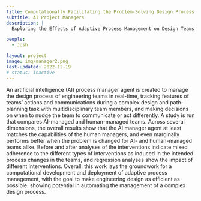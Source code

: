 ```yaml
---
title: Computationally Facilitating the Problem-Solving Design Process Via Real-Time Process Management
subtitle: AI Project Managers
description: |
  Exploring the Effects of Adaptive Process Management on Design Teams and Design Problem-Solving

people:
  - Josh

layout: project
image: img/manager2.png
last-updated: 2022-12-19
# status: inactive
---
```


An artificial intelligence (AI) process manager agent is created to manage the design process of engineering teams in real-time, tracking features of teams’ actions and communications during a complex design and path-planning task with multidisciplinary team members, and making decisions on when to nudge the team to communicate or act differently. A study is run that compares AI-managed and human-managed teams. Across several dimensions, the overall results show that the AI manager agent at least matches the capabilities of the human managers, and even marginally performs better when the problem is changed for AI- and human-managed teams alike. Before and after analyses of the interventions indicate mixed adherence to the different types of interventions as induced in the intended process changes in the teams, and regression analyses show the impact of different interventions. Overall, this work lays the groundwork for a computational development and deployment of adaptive process management, with the goal to make engineering design as efficient as possible. showing potential in automating the management of a complex design process.

<!-- Teams are a major feature of engineering and are commonly thought to be necessary when solving dynamic and complex problems. Even though teams collectively provide a diversity of knowledge, skills, and perspectives to problem-solving, previous work has demonstrated that often the production by a team is inferior to that of a similar number of individuals working independently (i.e., nominal teams). By helping teams overcome potential deterrents that may be contributing to their inferior performance, this research explores the construct of adaptive feedback from a process manager, and how it can be computationally leveraged to lessen the underperformance of collaborative design teams.

A cognitive study was run with human designers, where they were given 30 minutes to solve an engineering design task. Three experimental conditions included: managed teams - composed of four freshman engineering students collectively solving the problem, with one mechanical engineering graduate student as a process manager overseeing their design process; unmanaged teams - comprised of five freshman engineering students and no graduate student manager; nominal teams - composed of five randomly chosen freshman engineering students who solved the problem individually but did not interact with each other. Instead, the best solution was chosen from amongst the five individual solutions. In the managed team condition, the managers were able to intervene with their design teams when they deemed appropriate, with a list of pre-defined stimuli in the manager bank. This bank included design keywords, design components, and designs strategies.


The managed teams significantly outperformed unmanaged teams in both the quality and novelty of their final designs. However, nominal teams (i.e., individuals) still marginally outperformed managed teams. This shows the beneficial effect of the process management, but still some deficiencies in team problem solving. Next the patterns of the process management were explored, by studying the times and timing of the process manager interventions over time. In general, the process managers’ interventions approach mimic a divergent to convergent search strategy. Early on in the beginning of the problem solving, managers intervened more with design strategies, which reminded the design teams of the engineering design requirements, constraints, goals, and other possible solutions that already exist. Then the interventions transitioned, toward the end of the experiment, to function design components, as the design teams iterated upon their design, and converged on a final design solution.


Are design teams truly better off working alone? This work supports the claim that they are, at least, in the domain of conceptual design. The empirical results from this work expand growing evidence that individuals are more effective than teams in a variety of problem-solving situations, including conceptual design. Ultimately, the hope is to understand why teams are not always maximally proficient, in what types of circumstances they significantly underperform, and what methods are most effective in assisting them. This study is a step towards uncovering approaches and methods that can build more focused and efficient engineering design teams, which have major implications for how design teams work together and solve problems in practice. -->
